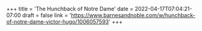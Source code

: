 +++
title = 'The Hunchback of Notre Dame'
date = 2022-04-17T07:04:21-07:00
draft = false
link = 'https://www.barnesandnoble.com/w/hunchback-of-notre-dame-victor-hugo/1006057593'
+++
